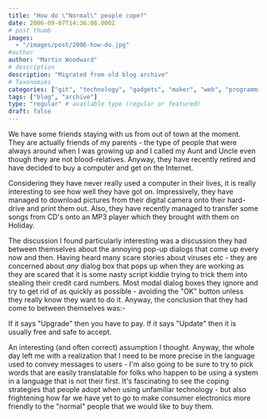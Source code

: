```yaml
---
title: "How do \"Normal\" people cope?"
date: 2006-09-07T14:36:08.000Z
# post thumb
images:
  - "/images/post/2006-how-do.jpg"
#author
author: "Martin Woodward"
# description
description: "Migrated from old blog archive"
# Taxonomies
categories: ["git", "technology", "gadgets", "maker", "web", "programming"]
tags: ["blog", "archive"]
type: "regular" # available type (regular or featured)
draft: false
---
```

We have some friends staying with us from out of town at the moment.  They are actually friends of my parents - the type of people that were always around when I was growing up and I called my Aunt and Uncle even though they are not blood-relatives.  Anyway, they have recently retired and have decided to buy a computer and get on the Internet. 

Considering they have never really used a computer in their lives, it is really interesting to see how well they have got on.  Impressively, they have managed to download pictures from their digital camera onto their hard-drive and print them out.  Also, they have recently managed to transfer some songs from CD's onto an MP3 player which they brought with them on Holiday. 

The discussion I found particularly interesting was a discussion they had between themselves about the annoying pop-up dialogs that come up every now and then.  Having heard many scare stories about viruses etc - they are concerned about *any* dialog box that pops up when they are working as they are scared that it is some nasty script kiddie trying to trick them into stealing their credit card numbers.  Most modal dialog boxes they ignore and try to get rid of as quickly as possible - avoiding the "OK" button unless they really know they want to do it.  Anyway, the conclusion that they had come to between themselves was:-  

If it says "Upgrade" then you have to pay.  If it says "Update" then it is usually free and safe to accept. 

An interesting (and often correct) assumption I thought.  Anyway, the whole day left me with a realization that I need to be more precise in the language used to convey messages to users - I'm also going to be sure to try to pick words that are easily translatable for folks who happen to be using a system in a language that is not their first.  It's fascinating to see the coping strategies that people adopt when using unfamiliar technology - but also frightening how far we have yet to go to make consumer electronics more friendly to the "normal" people that we would like to buy them.